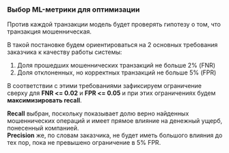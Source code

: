 ### Выбор ML-метрики для оптимизации

Против каждой транзакции модель будет проверять гипотезу о том, что транзакция мошенническая.

В такой постановке будем ориентироваться на 2 основных требования заказчика к качеству работы системы:
1. Доля прошедших мошеннических транзакций не больше 2% (FNR)
2. Доля отклоненных, но корректных транзакций не больше 5% (FPR)

В соответствии с этими требованиями зафиксируем ограничение сверху для **FNR <= 0.02** и **FPR <= 0.05** 
и при этих ограничениях будем **максимизировать recall**.

**Recall** выбран, поскольку показывает долю верно найденных мошеннических операций и имеет прямое влияние 
на денежный ущерб, понесенный компанией.\
**Precision** же, по словам заказчика, не будет иметь большого влияния до тех пор, пока не превышено ограничение в 5% FPR.